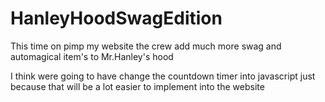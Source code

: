 # HanleyHoodSwagEdition
This time on pimp my website the crew add much more swag and automagical item's to Mr.Hanley's hood

I think were going to have change the countdown timer into javascript just because that will be a lot easier to implement into the website